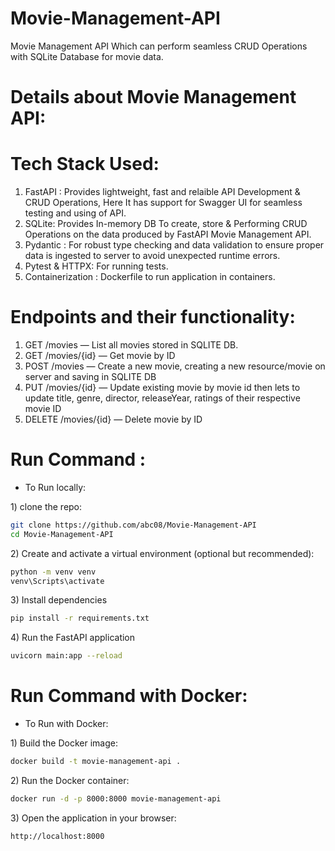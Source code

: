 # Movie-Management-API
Movie Management API Which can perform seamless CRUD Operations with SQLite Database for movie data.

# Details about Movie Management API:
# Tech Stack Used:
1) FastAPI : Provides lightweight, fast and relaible API Development & CRUD Operations, Here It has support for Swagger UI for seamless testing and using of API.
2) SQLite: Provides In-memory DB To create, store & Performing CRUD Operations on the data produced by FastAPI Movie Management API.
3) Pydantic : For robust type checking and data validation to ensure proper data is ingested to server to avoid unexpected runtime errors.
4) Pytest & HTTPX: For running tests.
5) Containerization : Dockerfile to run application in containers.

# Endpoints and their functionality:
1) GET /movies — List all movies stored in SQLITE DB.
2) GET /movies/{id} — Get movie by ID
3) POST /movies — Create a new movie, creating a new resource/movie on server and saving in SQLITE DB
4) PUT /movies/{id} — Update existing movie by movie id then lets to update title, genre, director, releaseYear, ratings of their respective movie ID
5) DELETE /movies/{id} — Delete movie by ID

# Run Command :
* To Run locally:
  
1\) clone the repo:
```bash
git clone https://github.com/abc08/Movie-Management-API
cd Movie-Management-API
```
  
2\) Create and activate a virtual environment (optional but recommended):
```bash
python -m venv venv
venv\Scripts\activate
```

3\) Install dependencies
```bash
pip install -r requirements.txt
```


4\) Run the FastAPI application
```bash
uvicorn main:app --reload
```


# Run Command with Docker:

* To Run with Docker:

1\) Build the Docker image:
```bash
docker build -t movie-management-api .
```
2\) Run the Docker container:
```bash
docker run -d -p 8000:8000 movie-management-api
```
3\) Open the application in your browser:
```bash
http://localhost:8000
```
